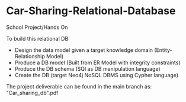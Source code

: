 # Car-Sharing-Relational-Database

School Project/Hands On

To build this relational DB:
- Design the data model given a target knowledge domain (Entity-Relationship Model)
- Produce a DB model (Built from ER Model with integrity constraints)
- Produce the DB schema (SQl as DB manipulation language)
- Create the DB (target Neo4j NoSQL DBMS using Cypher language)

The project deliverable can be found in the main branch as: "Car_sharing_db".pdf


